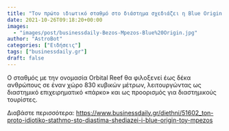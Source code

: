 ```yaml
---
title: "Τον πρώτο ιδιωτικό σταθμό στο διάστημα σχεδιάζει η Blue Origin του Μπέζος"
date: 2021-10-26T09:18:20+00:00
images:
  - "images/post/businessdaily-Bezos-Mpezos-Blue%20Origin.jpg"
author: "AstroBot"
categories: ["Ειδήσεις"]
tags: ["businessdaily.gr"]
draft: false
---
```


Ο σταθμός με την ονομασία Orbital Reef θα φιλοξενεί έως δέκα ανθρώπους σε έναν χώρο 830 κυβικών μέτρων, λειτουργώντας ως διαστημικό επιχειρηματικό «πάρκο» και ως προορισμός για διαστημικούς τουρίστες.

Διαβάστε περισσότερα: https://www.businessdaily.gr/diethni/51602_ton-proto-idiotiko-stathmo-sto-diastima-shediazei-i-blue-origin-toy-mpezos
